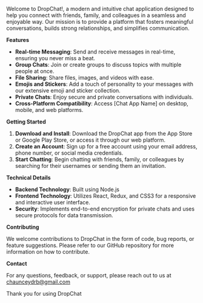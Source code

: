 Welcome to DropChat!, a modern and intuitive chat application designed to help you connect with friends, family, and colleagues in a seamless and enjoyable way. Our mission is to provide a platform that fosters meaningful conversations, builds strong relationships, and simplifies communication.

**Features**

- **Real-time Messaging**: Send and receive messages in real-time, ensuring you never miss a beat.
- **Group Chats**: Join or create groups to discuss topics with multiple people at once.
- **File Sharing**: Share files, images, and videos with ease.
- **Emojis and Stickers**: Add a touch of personality to your messages with our extensive emoji and sticker collection.
- **Private Chats**: Enjoy secure and private conversations with individuals.
- **Cross-Platform Compatibility**: Access [Chat App Name] on desktop, mobile, and web platforms.

**Getting Started**

1. **Download and Install**: Download the DropChat app from the App Store or Google Play Store, or access it through our web platform.
2. **Create an Account**: Sign up for a free account using your email address, phone number, or social media credentials.
3. **Start Chatting**: Begin chatting with friends, family, or colleagues by searching for their usernames or sending them an invitation.

**Technical Details**

- **Backend Technology**: Built using Node.js
- **Frontend Technology**: Utilizes React, Redux, and CSS3 for a responsive and interactive user interface.
- **Security**: Implements end-to-end encryption for private chats and uses secure protocols for data transmission.

**Contributing**

We welcome contributions to DropChat in the form of code, bug reports, or feature suggestions. Please refer to our GitHub repository for more information on how to contribute.


**Contact**

For any questions, feedback, or support, please reach out to us at chaunceydrb@gmail.com

Thank you for using DropChat 

